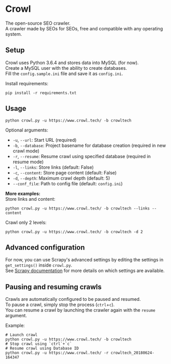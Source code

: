 # Crowl
The open-source SEO crawler.  
A crawler made by SEOs for SEOs, free and compatible with any operating system.  

## Setup

Crowl uses Python 3.6.4 and stores data into MySQL (for now).  
Create a MySQL user with the ability to create databases.  
Fill the `config.sample.ini` file and save it as `config.ini`.  

Install requirements:  

	pip install -r requirements.txt


## Usage

    python crowl.py -u https://www.crowl.tech/ -b crowltech  


Optional arguments:  
- `-u`, `--url`: Start URL (required)  
- `-b`, `--database`: Project basename for database creation (required in new crawl mode)  
- `-r`, `--resume`: Resume crawl using specified database (required in resume mode)  
- `-l`, `--links`: Store links (default: False)  
- `-c`, `--content`: Store page content (default: False)  
- `-d`, `--depth`: Maximum crawl depth (default: 5)  
- `--conf_file`: Path to config file (default: `config.ini`)  

__More examples:__  
Store links and content:  

    python crowl.py -u https://www.crowl.tech/ -b crowltech --links --content  

Crawl only 2 levels:  

    python crowl.py -u https://www.crowl.tech/ -b crowltech -d 2  

## Advanced configuration

For now, you can use Scrapy's advanced settings by editing the settings in `get_settings()` inside `crowl.py`.  
See [Scrapy documentation](https://doc.scrapy.org/en/latest/topics/settings.html) for more details on which settings are available.  

## Pausing and resuming crawls  

Crawls are automatically configured to be paused and resumed.  
To pause a crawl, simply stop the process (`ctrl`+`c`).  
You can resume a crawl by launching the crawler again with the `resume` argument.  

Example:  

    # Launch crawl
    python crowl.py -u https://www.crowl.tech/ -b crowltech  
    # Stop crawl using `ctrl`+`c`  
    # Resume crawl using Database ID  
    python crowl.py -u https://www.crowl.tech/ -r crowltech_20180624-164347  

